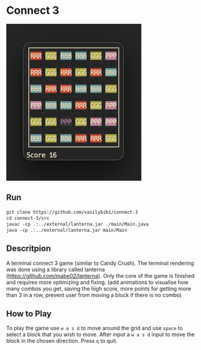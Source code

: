 # Connect 3 

![Image](example.png)

## Run

```
git clone https://github.com/vasilybib1/connect-3
cd connect-3/src
javac -cp .:../external/lanterna.jar ./main/Main.java
java -cp .:../external/lanterna.jar main/Main
```

## Descritpion

A terminal connect 3 game (similar to Candy Crush). The terminal rendering was done using a library called lanterna (https://github.com/mabe02/lanterna). Only the core of the game is finished and requires more optimizing and fixing. (add animations to visualise how many combos you get, saving the high score, more points for getting more than 3 in a row, prevent user from moving a block if there is no combo)

## How to Play

To play the game use `w a s d` to move around the grid and use `space` to select a block that you wish to move. After input a `w a s d` input to move the block in the chosen direction. Press `q` to quit.
